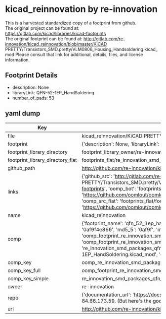 # kicad_reinnovation by re-innovation  
This is a harvested standardized copy of a footprint from github.  
The original project can be found at:  
https://gitlab.com/kicad/libraries/kicad-footprints  
The original footprint can be found at:
http://gitlab.com/re-innovation/kicad_reinnovation/blob/master/KiCAD PRETTY/Transistors_SMD.pretty/VLM0806_Housing_Handsoldering.kicad_mod
Please consult that link for additional, details, files, and license information.  
## Footprint Details
* description: None  
* libraryLink: QFN-52-1EP_HandSoldering  
* number_of_pads: 53  
## yaml dump  
| Key | Value |  
| --- | --- |  
| file | kicad_reinnovation/KiCAD PRETTY/SMD_Packages.pretty/QFN-52-1EP_HandSoldering.kicad_mod |  
| footprint | {'description': None, 'libraryLink': 'QFN-52-1EP_HandSoldering', 'number_of_pads': 53} |  
| footprint_library_directory | footprint_library_owner/re-innovation_kicad_reinnovation |  
| footprint_library_directory_flat | footprints_flat/re_innovation_smd_packages_qfn_52_1ep_handsoldering/working |  
| github_path | http://github.com/re-innovation/kicad_reinnovation/blob/master/KiCAD PRETTY/SMD_Packages.pretty/QFN-52-1EP_HandSoldering.kicad_mod |  
| links | {'github_src': 'http://gitlab.com/re-innovation/kicad_reinnovation/blob/master/KiCAD PRETTY/Transistors_SMD.pretty/VLM0806_Housing_Handsoldering.kicad_mod', 'github_src_repo': 'https://gitlab.com/kicad/libraries/kicad-footprints', 'oomp_bot': 'footprints/re_innovation_smd_packages_qfn_52_1ep_handsoldering/working', 'oomp_bot_github': 'https://github.com/oomlout/oomlout_oomp_footprint_bot/tree/main/footprints/re_innovation_smd_packages_qfn_52_1ep_handsoldering/working', 'oomp_src_flat': 'footprints_flat/footprints_flat/re_innovation_smd_packages_qfn_52_1ep_handsoldering/working', 'oomp_src_flat_github': 'https://github.com/oomlout/oomlout_oomp_footprint_src/tree/main/footprints_flat/re_innovation_smd_packages_qfn_52_1ep_handsoldering/working'} |  
| name | kicad_reinnovation |  
| oomp | {'footprint_name': 'qfn_52_1ep_handsoldering', 'library_name': 'smd_packages', 'md5': '0af9f4e866711816757981b052726894', 'md5_10': '0af9f4e866', 'md5_5': '0af9f', 'md5_6': '0af9f4', 'oomp_key': 'oomp_re_innovation_smd_packages_qfn_52_1ep_handsoldering', 'oomp_key_extra': 'oomp_footprint_re_innovation_smd_packages_qfn_52_1ep_handsoldering', 'oomp_key_full': 'oomp_footprint_re_innovation_smd_packages_qfn_52_1ep_handsoldering_0af9f4', 'oomp_key_simple': 're_innovation_smd_packages_qfn_52_1ep_handsoldering', 'original_filename': 'kicad_reinnovation/KiCAD PRETTY/SMD_Packages.pretty/QFN-52-1EP_HandSoldering.kicad_mod', 'owner_name': 're_innovation'} |  
| oomp_key | oomp_re_innovation_smd_packages_qfn_52_1ep_handsoldering |  
| oomp_key_full | oomp_footprint_re_innovation_smd_packages_qfn_52_1ep_handsoldering |  
| oomp_key_simple | re_innovation_smd_packages_qfn_52_1ep_handsoldering |  
| owner | re-innovation |  
| repo | {'documentation_url': 'https://docs.github.com/rest/overview/resources-in-the-rest-api#rate-limiting', 'message': "API rate limit exceeded for 84.66.173.59. (But here's the good news: Authenticated requests get a higher rate limit. Check out the documentation for more details.)"} |  
| url | http://github.com/re-innovation/kicad_reinnovation |  

